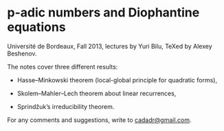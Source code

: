 # p-adic numbers and Diophantine equations

Université de Bordeaux, Fall 2013, lectures by Yuri Bilu,
TeXed by Alexey Beshenov.

The notes cover three different results:

* Hasse–Minkowski theorem (local-global principle for quadratic forms),

* Skolem–Mahler–Lech theorem about linear recurrences,

* Sprindžuk’s irreducibility theorem.

For any comments and suggestions, write to cadadr@gmail.com.
